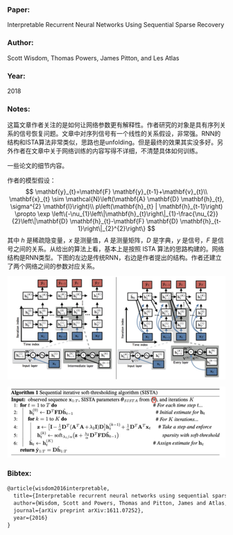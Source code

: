 ### Paper:

Interpretable Recurrent Neural Networks Using Sequential Sparse Recovery

### Author:

Scott Wisdom, Thomas Powers, James Pitton, and Les Atlas

### Year:

2018

### Notes:

这篇文章作者关注的是如何让网络参数更有解释性。作者研究的对象是具有序列关系的信号恢复问题。文章中对序列信号有一个线性的关系假设，非常强。RNN的结构和ISTA算法非常类似，思路也是unfolding。但是最终的效果其实没多好。另外作者在文章中关于网络训练的内容写得不详细，不清楚具体如何训练。

一些论文的细节内容。

作者的模型假设：
$$
\mathbf{y}_{t}=\mathbf{F} \mathbf{y}_{t-1}+\mathbf{v}_{t}\\
\mathbf{x}_{t} \sim \mathcal{N}\left(\mathbf{A} \mathbf{D} \mathbf{h}_{t}, \sigma^{2} \mathbf{I}\right)\\
p\left(\mathbf{h}_{t} | \mathbf{h}_{t-1}\right) \propto \exp \left\{-\nu_{1}\left\|\mathbf{h}_{t}\right\|_{1}-\frac{\nu_{2}}{2}\left\|\mathbf{D} \mathbf{h}_{t}-\mathbf{F} \mathbf{D} \mathbf{h}_{t-1}\right\|_{2}^{2}\right\}
$$
其中 $h$ 是稀疏隐变量，$x$ 是测量值，$A$ 是测量矩阵，$D$ 是字典，$y$ 是信号，$F$ 是信号之间的关系。从给出的算法上看，基本上是按照 ISTA 算法的思路构建的。网络结构是RNN类型。下图的左边是传统RNN，右边是作者提出的结构。作者还建立了两个网络之间的参数对应关系。

![](https://raw.githubusercontent.com/Theodore-PKU/pictures/master/%E6%88%AA%E5%B1%8F2019-12-19%E4%B8%8A%E5%8D%8810.55.59.png)

![](https://raw.githubusercontent.com/Theodore-PKU/pictures/master/%E6%88%AA%E5%B1%8F2019-12-19%E4%B8%8A%E5%8D%8810.56.05.png)

### Bibtex:

```latex
@article{wisdom2016interpretable,
  title={Interpretable recurrent neural networks using sequential sparse recovery},
  author={Wisdom, Scott and Powers, Thomas and Pitton, James and Atlas, Les},
  journal={arXiv preprint arXiv:1611.07252},
  year={2016}
}
```